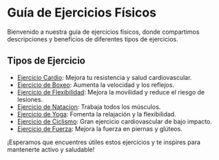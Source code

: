 # Guía de Ejercicios Físicos

Bienvenido a nuestra guía de ejercicios físicos, donde compartimos descripciones y beneficios de diferentes tipos de ejercicios.

## Tipos de Ejercicio

- [Ejercicio Cardio](ejercicios/Cardio.md): Mejora tu resistencia y salud cardiovascular.
- [Ejercicio de Boxeo](ejercicios/Boxeo.md): Aumenta la velocidad y los reflejos.
- [Ejercicio de Flexibilidad](ejercicios/Flexibilidad.md): Mejora la movilidad y reduce el riesgo de lesiones.
- [Ejercicio de Natacion](ejercicios/Natacion.md): Trabaja todos los músculos.
- [Ejercicio de Yoga](ejercicios/Yoga.md): Fomenta la relajación y la flexibilidad.
- [Ejercicio de Ciclismo](ejercicios/Ciclismo.md): Gran ejercicio cardiovascular de bajo impacto.
- [Ejercicio de Fuerza](ejercicios/Fuerza.md): Mejora la fuerza en piernas y glúteos.

¡Esperamos que encuentres útiles estos ejercicios y te inspires para mantenerte activo y saludable!